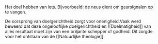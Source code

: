 Het doel hebben van iets. Bijvoorbeeld: de neus dient om geursignalen op te vangen.

De oorsprong van doelgerichtheid zorgt voor onenigheid.Vaak werd beweerd dat deze ongelooflijke doelgerichtheid en [[Doelmatigheid]] van alles resultaat moet zijn van een briljante schepper of godheid. Dit zorgde voor het ontstaan van de [[Natuurlijke theologie]]. 